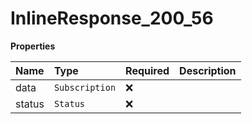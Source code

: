 # InlineResponse_200_56

**Properties**

| Name   | Type           | Required | Description |
| :----- | :------------- | :------- | :---------- |
| data   | `Subscription` | ❌       |             |
| status | `Status`       | ❌       |             |
